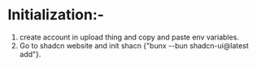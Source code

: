 # Initialization:-

1. create account in upload thing and copy and paste env variables.
2. Go to shadcn website and init shacn {"bunx --bun shadcn-ui@latest add"}.

